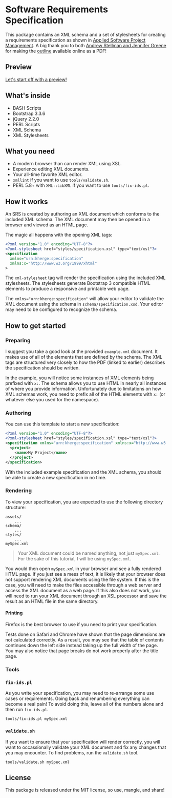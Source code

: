 Software Requirements Specification
===================================

This package contains an XML schema and a set of stylesheets for creating a
requirements specification as shown in [Applied Software Project Management][].
A big thank you to both [Andrew Stellman and Jennifer Greene][] for making the
[outline][] available online as a PDF!

Preview
-------

[Let's start off with a preview!][]

What's inside
-------------

- BASH Scripts
- Bootstrap 3.3.6
- jQuery 2.2.0
- PERL Scripts
- XML Schema
- XML Stylesheets

What you need
-------------

- A modern browser than can render XML using XSL.
- Experience editing XML documents.
- Your all-time favorite XML editor.
- `xmllint` if you want to use `tools/validate.sh`.
- PERL 5.8+ with `XML::LibXML` if you want to use `tools/fix-ids.pl`.

How it works
------------

An SRS is created by authoring an XML document which conforms to the included
XML schema. The XML document may then be opened in a browser and viewed as an
HTML page.

The magic all happens with the opening XML tags:

```xml
<?xml version="1.0" encoding="UTF-8"?>
<?xml-stylesheet href="styles/specification.xsl" type="text/xsl"?>
<specification
  xmlns="urn:kherge:specification"
  xmlns:x="http://www.w3.org/1999/xhtml"
>
```

The `xml-stylesheet` tag will render the specification using the included XML
stylesheets. The stylesheets generate Bootstrap 3 compatible HTML elements to
produce a responsive and printable web page.

The `xmlns="urn:kherge:specification"` will allow your editor to validate the
XML document using the schema in `schema/specification.xsd`. Your editor may
need to be configured to recognize the schema.

How to get started
------------------

### Preparing

I suggest you take a good look at the provided `example.xml` document. It makes
use of all of the elements that are defined by the schema. The XML tags are
structured very closely to how the PDF (linked to earlier) describes the
specification should be written.

In the example, you will notice some instances of XML elements being prefixed
with `x:`. The schema allows you to use HTML in nearly all instances of where
you provide information. Unfortunately due to limitations on how XML schemas
work, you need to prefix all of the HTML elements with `x:` (or whatever else
you used for the namespace).

### Authoring

You can use this template to start a new specification:

```xml
<?xml version="1.0" encoding="UTF-8"?>
<?xml-stylesheet href="styles/specification.xsl" type="text/xsl"?>
<specification xmlns="urn:kherge:specification" xmlns:x="http://www.w3.org/1999/xhtml">
  <project>
    <name>My Project</name>
  </project>
</specification>
```

With the included example specification and the XML schema, you should be able
to create a new specification in no time.

### Rendering

To view your specification, you are expected to use the following directory
structure:

    assets/
        ...
    schema/
        ...
    styles/
        ...
    mySpec.xml

> Your XML document could be named anything, not just `mySpec.xml`. For the
> sake of this tutorial, I will be using `mySpec.xml`.

You would then open `mySpec.xml` in your browser and see a fully rendered HTML
page. If you just see a mess of text, it is likely that your browser does not
support rendering XML documents using the file system. If this is the case, you
will need to make the files accessible through a web server and access the XML
document as a web page. If this also does not work, you will need to run your
XML document through an XSL processor and save the result as an HTML file in
the same directory.

#### Printing

Firefox is the best browser to use if you need to print your specification.

Tests done on Safari and Chrome have shown that the page dimensions are not
calculated correctly. As a result, you may see that the table of contents
continues down the left side instead taking up the full width of the page.
You may also notice that page breaks do not work properly after the title
page.

### Tools

### `fix-ids.pl`

As you write your specification, you may need to re-arrange some use cases or
requirements. Going back and renumbering everything can become a real pain! To
avoid doing this, leave all of the numbers alone and then run `fix-ids.pl`.

    tools/fix-ids.pl mySpec.xml

### `validate.sh`

If you want to ensure that your specification will render correctly, you will
want to occassionally validate your XML document and fix any changes that you
may encounter. To find problems, run the `validate.sh` tool.

    tools/validate.sh mySpec.xml

License
-------

This package is released under the MIT license, so use, mangle, and share!

[Let's start off with a preview!]: https://cdn.rawgit.com/kherge/srs/cbc963764c03d2cd4ebb18729d3990c7d432679f/example.xml
[Applied Software Project Management]: http://www.stellman-greene.com/about/applied-software-project-management/
[Andrew Stellman and Jennifer Greene]: http://www.stellman-greene.com/
[outline]: http://www.stellman-greene.com/images/stories/Library/SRS%20Outline.pdf
